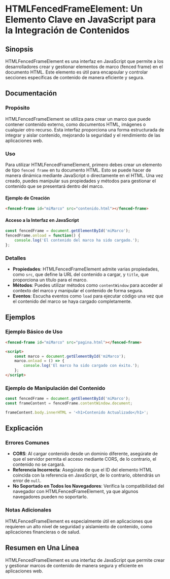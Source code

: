 <!--
Meta Description: # HTMLFencedFrameElement: Un Elemento Clave en JavaScript para la Integración de Contenidos ## Sinopsis HTMLFencedFrameElement es una interfaz en Java...
Meta Keywords: contenido, que, marco, html, htmlfencedframeelement
-->

# HTMLFencedFrameElement: Un Elemento Clave en JavaScript para la Integración de Contenidos

## Sinopsis
HTMLFencedFrameElement es una interfaz en JavaScript que permite a los desarrolladores crear y gestionar elementos de marco (fenced frame) en el documento HTML. Este elemento es útil para encapsular y controlar secciones específicas de contenido de manera eficiente y segura.

## Documentación
### Propósito
HTMLFencedFrameElement se utiliza para crear un marco que puede contener contenido externo, como documentos HTML, imágenes o cualquier otro recurso. Esta interfaz proporciona una forma estructurada de integrar y aislar contenido, mejorando la seguridad y el rendimiento de las aplicaciones web.

### Uso
Para utilizar HTMLFencedFrameElement, primero debes crear un elemento de tipo `fenced frame` en tu documento HTML. Esto se puede hacer de manera dinámica mediante JavaScript o directamente en el HTML. Una vez creado, puedes manipular sus propiedades y métodos para gestionar el contenido que se presentará dentro del marco.

#### Ejemplo de Creación
```html
<fenced-frame id="miMarco" src="contenido.html"></fenced-frame>
```

#### Acceso a la Interfaz en JavaScript
```javascript
const fencedFrame = document.getElementById('miMarco');
fencedFrame.onload = function() {
    console.log('El contenido del marco ha sido cargado.');
};
```

### Detalles
- **Propiedades**: HTMLFencedFrameElement admite varias propiedades, como `src`, que define la URL del contenido a cargar, y `title`, que proporciona un título para el marco.
- **Métodos**: Puedes utilizar métodos como `contentWindow` para acceder al contexto del marco y manipular el contenido de forma segura.
- **Eventos**: Escucha eventos como `load` para ejecutar código una vez que el contenido del marco se haya cargado completamente.

## Ejemplos
### Ejemplo Básico de Uso
```html
<fenced-frame id="miMarco" src="pagina.html"></fenced-frame>

<script>
    const marco = document.getElementById('miMarco');
    marco.onload = () => {
        console.log('El marco ha sido cargado con éxito.');
    };
</script>
```

### Ejemplo de Manipulación del Contenido
```javascript
const fencedFrame = document.getElementById('miMarco');
const frameContent = fencedFrame.contentWindow.document;

frameContent.body.innerHTML = '<h1>Contenido Actualizado</h1>';
```

## Explicación
### Errores Comunes
- **CORS**: Al cargar contenido desde un dominio diferente, asegúrate de que el servidor permita el acceso mediante CORS, de lo contrario, el contenido no se cargará.
- **Referencia Incorrecta**: Asegúrate de que el ID del elemento HTML coincida con la referencia en JavaScript, de lo contrario, obtendrás un error de `null`.
- **No Soportado en Todos los Navegadores**: Verifica la compatibilidad del navegador con HTMLFencedFrameElement, ya que algunos navegadores pueden no soportarlo.

### Notas Adicionales
HTMLFencedFrameElement es especialmente útil en aplicaciones que requieren un alto nivel de seguridad y aislamiento de contenido, como aplicaciones financieras o de salud. 

## Resumen en Una Línea
HTMLFencedFrameElement es una interfaz de JavaScript que permite crear y gestionar marcos de contenido de manera segura y eficiente en aplicaciones web.